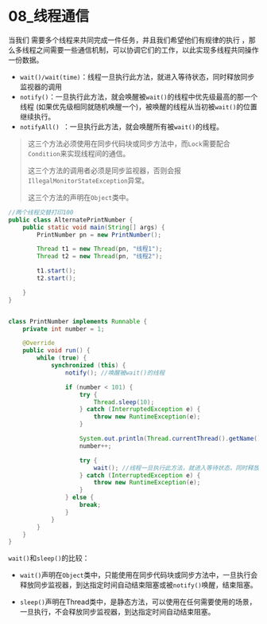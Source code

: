 # 08_线程通信

当我们 需要多个线程来共同完成一件任务，并且我们希望他们有规律的执行 ，那么多线程之间需要一些通信机制，可以协调它们的工作，以此实现多线程共同操作一份数据。

- `wait()/wait(time)`：线程一旦执行此方法，就进入等待状态，同时释放同步监视器的调用
- `notify()`：一旦执行此方法，就会唤醒被`wait()`的线程中优先级最高的那一个线程 (如果优先级相同就随机唤醒一个)，被唤醒的线程从当初被`wait()`的位置继续执行。
- `notifyAll() `：一旦执行此方法，就会唤醒所有被`wait()`的线程。

> 这三个方法必须使用在同步代码块或同步方法中，而`Lock`需要配合`Condition`来实现线程间的通信。
>
> 这三个方法的调用者必须是同步监视器，否则会报`IllegalMonitorStateException`异常。
>
> 这三个方法的声明在`Object`类中。

```java
//两个线程交替打印100
public class AlternatePrintNumber {
    public static void main(String[] args) {
        PrintNumber pn = new PrintNumber();

        Thread t1 = new Thread(pn, "线程1");
        Thread t2 = new Thread(pn, "线程2");

        t1.start();
        t2.start();

    }
}


class PrintNumber implements Runnable {
    private int number = 1;

    @Override
    public void run() {
        while (true) {
            synchronized (this) {
                notify(); //唤醒被wait()的线程

                if (number < 101) {
                    try {
                        Thread.sleep(10);
                    } catch (InterruptedException e) {
                        throw new RuntimeException(e);
                    }

                    System.out.println(Thread.currentThread().getName() + "：" + number);
                    number++;

                    try {
                        wait(); //线程一旦执行此方法，就进入等待状态，同时释放同步监视器的调用
                    } catch (InterruptedException e) {
                        throw new RuntimeException(e);
                    }
                } else {
                    break;
                }
            }
        }
    }
}

```

`wait()`和`sleep()`的比较：

- `wait()`声明在`Object`类中，只能使用在同步代码块或同步方法中，一旦执行会释放同步监视器，到达指定时间自动结束阻塞或被`notify()`唤醒，结束阻塞。

- `sleep()`声明在Thread类中，是静态方法，可以使用在任何需要使用的场景，一旦执行，不会释放同步监视器，到达指定时间自动结束阻塞。